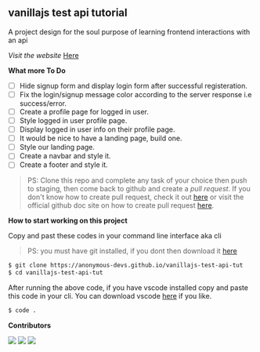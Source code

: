 ## vanillajs test api tutorial
A project design for the soul purpose of learning frontend interactions with an api

_Visit the website_ [Here](https://anonymous-devs.github.io/vanillajs-test-api-tut/)

**What more To Do**
- [ ] Hide signup form and display login form after successful registeration.
- [ ] Fix the login/signup message color according to the server response i.e success/error.
- [ ] Create a profile page for logged in user.
- [ ] Style logged in user profile page.
- [ ] Display logged in user info on their profile page.
- [ ] It would be nice to have a landing page, build one.
- [ ] Style our landing page.
- [ ] Create a navbar and style it.
- [ ] Create a footer and style it.

> PS: Clone this repo and complete any task of your choice
>  then push to staging, then come back to github and create a *pull request*. If you don't know how to create pull request, check it out [here](https://opensource.com/article/19/7/create-pull-request-github) or visit the official github doc site on how to create pull request [here](https://docs.github.com/en/github/collaborating-with-pull-requests/proposing-changes-to-your-work-with-pull-requests/creating-a-pull-request).

**How to start working on this project**

Copy and past these codes in your command line interface aka cli
> PS: you must have git installed, if you dont then download it [here](https://git-scm.com/download/)
```bash
$ git clone https://anonymous-devs.github.io/vanillajs-test-api-tut
$ cd vanillajs-test-api-tut
```
After running the above code, if you have vscode installed copy and paste this code in your cli. You can download vscode [here](https://code.visualstudio.com/download) if you like.
```bash
$ code .
```

**Contributors**

[![](https://github.com/orung.png?size=50)](https://github.com/orung)
[![](https://github.com/koredebanfe.png?size=50)](https://github.com/koredebanfe)
[![](https://github.com/remilekun-elijah.png?size=50)](https://github.com/remilekun-elijah)

